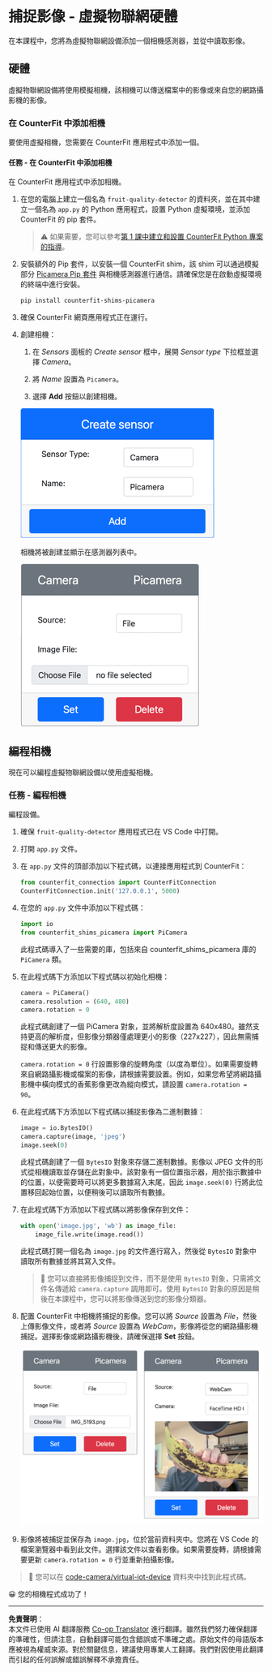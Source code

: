 <!--
CO_OP_TRANSLATOR_METADATA:
{
  "original_hash": "3ba7150ffc4a6999f6c3cfb4906ec7df",
  "translation_date": "2025-08-26T21:53:19+00:00",
  "source_file": "4-manufacturing/lessons/2-check-fruit-from-device/virtual-device-camera.md",
  "language_code": "mo"
}
-->
# 捕捉影像 - 虛擬物聯網硬體

在本課程中，您將為虛擬物聯網設備添加一個相機感測器，並從中讀取影像。

## 硬體

虛擬物聯網設備將使用模擬相機，該相機可以傳送檔案中的影像或來自您的網路攝影機的影像。

### 在 CounterFit 中添加相機

要使用虛擬相機，您需要在 CounterFit 應用程式中添加一個。

#### 任務 - 在 CounterFit 中添加相機

在 CounterFit 應用程式中添加相機。

1. 在您的電腦上建立一個名為 `fruit-quality-detector` 的資料夾，並在其中建立一個名為 `app.py` 的 Python 應用程式，設置 Python 虛擬環境，並添加 CounterFit 的 pip 套件。

    > ⚠️ 如果需要，您可以參考[第 1 課中建立和設置 CounterFit Python 專案的指導](../../../1-getting-started/lessons/1-introduction-to-iot/virtual-device.md)。

1. 安裝額外的 Pip 套件，以安裝一個 CounterFit shim，該 shim 可以通過模擬部分 [Picamera Pip 套件](https://pypi.org/project/picamera/) 與相機感測器進行通信。請確保您是在啟動虛擬環境的終端中進行安裝。

    ```sh
    pip install counterfit-shims-picamera
    ```

1. 確保 CounterFit 網頁應用程式正在運行。

1. 創建相機：

    1. 在 *Sensors* 面板的 *Create sensor* 框中，展開 *Sensor type* 下拉框並選擇 *Camera*。

    1. 將 *Name* 設置為 `Picamera`。

    1. 選擇 **Add** 按鈕以創建相機。

    ![相機設置](../../../../../translated_images/counterfit-create-camera.a5de97f59c0bd3cbe0416d7e89a3cfe86d19fbae05c641c53a91286412af0a34.mo.png)

    相機將被創建並顯示在感測器列表中。

    ![創建的相機](../../../../../translated_images/counterfit-camera.001ec52194c8ee5d3f617173da2c79e1df903d10882adc625cbfc493525125d4.mo.png)

## 編程相機

現在可以編程虛擬物聯網設備以使用虛擬相機。

### 任務 - 編程相機

編程設備。

1. 確保 `fruit-quality-detector` 應用程式已在 VS Code 中打開。

1. 打開 `app.py` 文件。

1. 在 `app.py` 文件的頂部添加以下程式碼，以連接應用程式到 CounterFit：

    ```python
    from counterfit_connection import CounterFitConnection
    CounterFitConnection.init('127.0.0.1', 5000)
    ```

1. 在您的 `app.py` 文件中添加以下程式碼：

    ```python
    import io
    from counterfit_shims_picamera import PiCamera
    ```

    此程式碼導入了一些需要的庫，包括來自 counterfit_shims_picamera 庫的 `PiCamera` 類。

1. 在此程式碼下方添加以下程式碼以初始化相機：

    ```python
    camera = PiCamera()
    camera.resolution = (640, 480)
    camera.rotation = 0
    ```

    此程式碼創建了一個 PiCamera 對象，並將解析度設置為 640x480。雖然支持更高的解析度，但影像分類器僅處理更小的影像（227x227），因此無需捕捉和傳送更大的影像。

    `camera.rotation = 0` 行設置影像的旋轉角度（以度為單位）。如果需要旋轉來自網路攝影機或檔案的影像，請根據需要設置。例如，如果您希望將網路攝影機中橫向模式的香蕉影像更改為縱向模式，請設置 `camera.rotation = 90`。

1. 在此程式碼下方添加以下程式碼以捕捉影像為二進制數據：

    ```python
    image = io.BytesIO()
    camera.capture(image, 'jpeg')
    image.seek(0)
    ```

    此程式碼創建了一個 `BytesIO` 對象來存儲二進制數據。影像以 JPEG 文件的形式從相機讀取並存儲在此對象中。該對象有一個位置指示器，用於指示數據中的位置，以便需要時可以將更多數據寫入末尾，因此 `image.seek(0)` 行將此位置移回起始位置，以便稍後可以讀取所有數據。

1. 在此程式碼下方添加以下程式碼以將影像保存到文件：

    ```python
    with open('image.jpg', 'wb') as image_file:
        image_file.write(image.read())
    ```

    此程式碼打開一個名為 `image.jpg` 的文件進行寫入，然後從 `BytesIO` 對象中讀取所有數據並將其寫入文件。

    > 💁 您可以直接將影像捕捉到文件，而不是使用 `BytesIO` 對象，只需將文件名傳遞給 `camera.capture` 調用即可。使用 `BytesIO` 對象的原因是稍後在本課程中，您可以將影像傳送到您的影像分類器。

1. 配置 CounterFit 中相機將捕捉的影像。您可以將 *Source* 設置為 *File*，然後上傳影像文件，或者將 *Source* 設置為 *WebCam*，影像將從您的網路攝影機捕捉。選擇影像或網路攝影機後，請確保選擇 **Set** 按鈕。

    ![CounterFit 中設置檔案為影像來源，以及網路攝影機顯示一個人手持香蕉的預覽](../../../../../translated_images/counterfit-camera-options.eb3bd5150a8e7dffbf24bc5bcaba0cf2cdef95fbe6bbe393695d173817d6b8df.mo.png)

1. 影像將被捕捉並保存為 `image.jpg`，位於當前資料夾中。您將在 VS Code 的檔案瀏覽器中看到此文件。選擇該文件以查看影像。如果需要旋轉，請根據需要更新 `camera.rotation = 0` 行並重新拍攝影像。

> 💁 您可以在 [code-camera/virtual-iot-device](../../../../../4-manufacturing/lessons/2-check-fruit-from-device/code-camera/virtual-iot-device) 資料夾中找到此程式碼。

😀 您的相機程式成功了！

---

**免責聲明**：  
本文件已使用 AI 翻譯服務 [Co-op Translator](https://github.com/Azure/co-op-translator) 進行翻譯。雖然我們努力確保翻譯的準確性，但請注意，自動翻譯可能包含錯誤或不準確之處。原始文件的母語版本應被視為權威來源。對於關鍵信息，建議使用專業人工翻譯。我們對因使用此翻譯而引起的任何誤解或錯誤解釋不承擔責任。